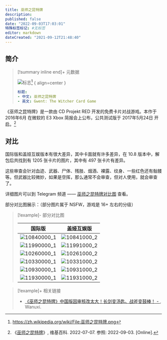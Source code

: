 ```yaml
---
title: 巫师之昆特牌
description:
published: false
date: "2022-09-03T17:03:01"
特殊标签标记: #无标签
editor: markdown
dateCreated: "2021-09-12T21:48:40"
---
```


## 简介

> [!summary inline end]+ 元数据
>
> ![标志](https://s3.tebi.io/ggame/game/巫师之昆特牌/logo_zh.png)[^logo]
> { align=center }
>
> ```yaml
> 标题:
> - 中文: 巫师之昆特牌
> - 英文: Gwent: The Witcher Card Game
> ```

[^logo]: <https://zh.wikipedia.org/wiki/File:巫师之昆特牌.png>

《巫师之昆特牌》是一款由 CD Projekt RED 开发的免费卡片对战游戏。本作于 2016年6月 在微软的 E3 Xbox 简报会上公布，公共测试版于 2017年5月24日 开启。[^wiki]

[^wiki]: 《[巫师之昆特牌](https://zh.wikipedia.org/wiki/巫师之昆特牌)》, 维基百科. 2022-07-07. 参照: 2022-09-03. [Online].

## 对比

国际版和盖娅互娱版本有很大差异，其中卡面就有许多差异，在 10.8 版本中，解包后共找到有 1205 张卡片的图片，其中有 497 张卡片有差异。

这些审查会针对血迹、武器、尸体、残肢、烟酒、裸露、纹身、一些红色还有骷髅等。但武器比较微妙，如果是空挥，那么通常不会审查，但对人使用，就会审查了。

详细图片可以到 Telegram 频道 —— [巫师之昆特牌对比图](https://t.me/+xiGHodxinKJmMjk9) 查看。

部分对比图展示：（部分图片属于 NSFW，游戏是 16+ 左右的分级）

> [!example]- 部分对比图
>
> | 国际版                                                                   | 盖娅互娱版                                                               |
> | ------------------------------------------------------------------------ | ------------------------------------------------------------------------ |
> | ![10840000_1](https://s3.tebi.io/ggame/game/巫师之昆特牌/10840000_1.jpg) | ![10841000_2](https://s3.tebi.io/ggame/game/巫师之昆特牌/10841000_2.jpg) |
> | ![11990000_1](https://s3.tebi.io/ggame/game/巫师之昆特牌/11990000_1.jpg) | ![11991000_2](https://s3.tebi.io/ggame/game/巫师之昆特牌/11991000_2.jpg) |
> | ![10260000_1](https://s3.tebi.io/ggame/game/巫师之昆特牌/10260000_1.jpg) | ![10261000_2](https://s3.tebi.io/ggame/game/巫师之昆特牌/10261000_2.jpg) |
> | ![10330000_1](https://s3.tebi.io/ggame/game/巫师之昆特牌/10330000_1.jpg) | ![10331000_2](https://s3.tebi.io/ggame/game/巫师之昆特牌/10331000_2.jpg) |
> | ![10930000_1](https://s3.tebi.io/ggame/game/巫师之昆特牌/10930000_1.jpg) | ![10931000_2](https://s3.tebi.io/ggame/game/巫师之昆特牌/10931000_2.jpg) |
> | ![11930000_1](https://s3.tebi.io/ggame/game/巫师之昆特牌/11930000_1.jpg) | ![11931000_2](https://s3.tebi.io/ggame/game/巫师之昆特牌/11931000_2.jpg) |

> [!example]+ 相关链接
>
> +   [《巫师之昆特牌》中国版因审核改太大！长剑变汤匙、战斧变鼓棒！ - ](https://web.archive.org/web/20210912053944/https://www.wanuxi.com/《巫师之昆特牌》中国版因审核改太大！长剑变汤/), Wanuxi.
